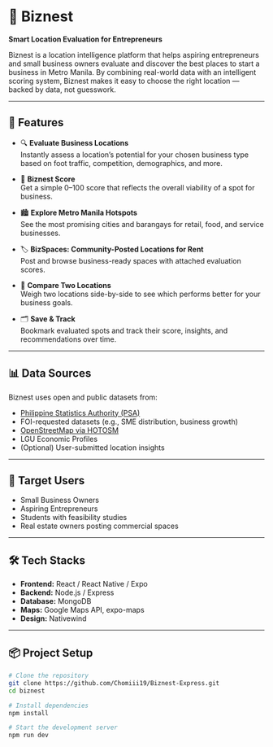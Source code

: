 # 📍 Biznest

**Smart Location Evaluation for Entrepreneurs**

Biznest is a location intelligence platform that helps aspiring entrepreneurs and small business owners evaluate and discover the best places to start a business in Metro Manila. By combining real-world data with an intelligent scoring system, Biznest makes it easy to choose the right location — backed by data, not guesswork.

---

## 🚀 Features

- 🔍 **Evaluate Business Locations**  
  Instantly assess a location’s potential for your chosen business type based on foot traffic, competition, demographics, and more.

- 🧠 **Biznest Score**  
  Get a simple 0–100 score that reflects the overall viability of a spot for business.

- 🏙️ **Explore Metro Manila Hotspots**  
  See the most promising cities and barangays for retail, food, and service businesses.

- 🏷️ **BizSpaces: Community-Posted Locations for Rent**  
  Post and browse business-ready spaces with attached evaluation scores.

- 🔁 **Compare Two Locations**  
  Weigh two locations side-by-side to see which performs better for your business goals.

- 🗂️ **Save & Track**  
  Bookmark evaluated spots and track their score, insights, and recommendations over time.

---

## 📊 Data Sources

Biznest uses open and public datasets from:

- [Philippine Statistics Authority (PSA)](https://psa.gov.ph)
- FOI-requested datasets (e.g., SME distribution, business growth)
- [OpenStreetMap via HOTOSM](https://www.hotosm.org/)
- LGU Economic Profiles
- (Optional) User-submitted location insights

---

## 💼 Target Users

- Small Business Owners
- Aspiring Entrepreneurs
- Students with feasibility studies
- Real estate owners posting commercial spaces

---

## 🛠️ Tech Stacks

- **Frontend:** React / React Native / Expo
- **Backend:** Node.js / Express
- **Database:** MongoDB
- **Maps:** Google Maps API, expo-maps
- **Design:** Nativewind

---

## 📦 Project Setup

```bash
# Clone the repository
git clone https://github.com/Chomiii19/Biznest-Express.git
cd biznest

# Install dependencies
npm install

# Start the development server
npm run dev
```
